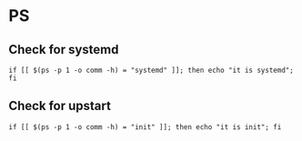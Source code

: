 # PS

## Check for systemd

	if [[ $(ps -p 1 -o comm -h) = "systemd" ]]; then echo "it is systemd"; fi

## Check for upstart
	
	if [[ $(ps -p 1 -o comm -h) = "init" ]]; then echo "it is init"; fi
